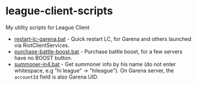 # league-client-scripts
My utility scripts for League Client

- [restart-lc-garena.bat](./restart-lc-garena.bat) - Quick restart LC, for Garena and others launched via RiotClientServices.
- [purchase-battle-boost.bat](./purchase-battle-boost.bat) - Purchase battle boost, for a few servers have no BOOST button.
- [summoner-in4.bat](./summoner-in4.bat) - Get summoner info by his name (do not enter whitespace, e.g "hi league" -> "hileague"). On Garena server, the `accountId` field is also Garena UID.
